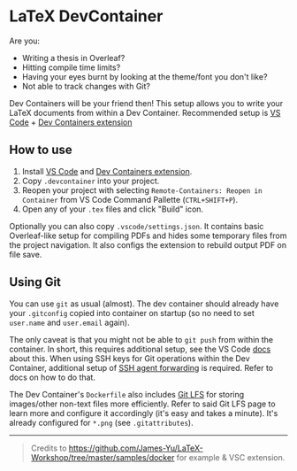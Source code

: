 # LaTeX DevContainer

Are you:

- Writing a thesis in Overleaf?
- Hitting compile time limits?
- Having your eyes burnt by looking at the theme/font you don't like?
- Not able to track changes with Git?

Dev Containers will be your friend then! This setup allows you to write your LaTeX documents from within a Dev Container. Recommended setup is [VS Code](https://code.visualstudio.com/) + [Dev Containers extension](https://marketplace.visualstudio.com/items?itemName=ms-vscode-remote.remote-containers)

## How to use

1. Install [VS Code](https://code.visualstudio.com/) and [Dev Containers extension](https://marketplace.visualstudio.com/items?itemName=ms-vscode-remote.remote-containers).
2. Copy `.devcontainer` into your project.
3. Reopen your project with selecting `Remote-Containers: Reopen in Container` from VS Code Command Pallette (`CTRL+SHIFT+P`).
4. Open any of your `.tex` files and click "Build" icon.

Optionally you can also copy `.vscode/settings.json`. It contains basic Overleaf-like setup for compiling PDFs and hides some temporary files from the project navigation. It also configs the extension to rebuild output PDF on file save.

## Using Git

You can use `git` as usual (almost). The dev container should already have your `.gitconfig` copied into container on startup (so no need to set `user.name` and `user.email` again). 

The only caveat is that you might not be able to `git push` from within the container. In short, this requires additional setup, see the VS Code [docs](https://code.visualstudio.com/remote/advancedcontainers/sharing-git-credentials) about this. When using SSH keys for Git operations within the Dev Container, additional setup of [SSH agent forwarding](https://code.visualstudio.com/remote/advancedcontainers/sharing-git-credentials#_using-ssh-keys) is required. Refer to docs on how to do that.

The Dev Container's `Dockerfile` also includes [Git LFS](https://git-lfs.com/) for storing images/other non-text files more efficiently. Refer to said Git LFS page to learn more and configure it accordingly (it's easy and takes a minute). It's already configured for `*.png` (see `.gitattributes`).

---

> Credits to https://github.com/James-Yu/LaTeX-Workshop/tree/master/samples/docker for example & VSC extension.
